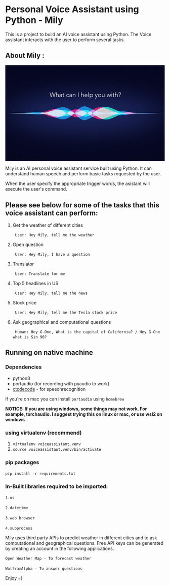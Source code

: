 # Personal Voice Assistant using Python - Mily

This is a project to build an AI voice assistant using Python. The Voice assistant interacts with the user to perform several tasks.

## About Mily :

<img src="www/image1.jpeg" style="display: block; margin: auto;" />


Mily is an AI personal voice assistant service built using Python. It can understand human speech and perform basic tasks requested by the user.

When the user specify the appropriate trigger words, the asistant will execute the user's command.


## Please see below for some of the tasks that this voice assistant can perform:


1. Get the weather of different cities
	
	
		User: Hey Mily, tell me the weather
		
		
2. Open question 
	
	
		User: Hey Mily, I have a question
		
		
3. Translator
	
         
		User: Translate for me
		
		
4. Top 5 headlines in US
	
  		
		User: Hey Mily, tell me the news
		
		
5. Stock price
	
   		
		User: Hey Mily, tell me the Tesla stock price
		
		
6. Ask geographical and computational questions
	
  	 	
		Human: Hey G-One, What is the capital of California? / Hey G-One what is Sin 90?
		
		
## Running on native machine
### Dependencies
* python3
* portaudio (for recording with pyaudio to work)
* [ctcdecode](https://github.com/parlance/ctcdecode) - for speechrecognition

If you're on mac you can install `portaudio` using `homebrew`

**NOTICE: If you are using windows, some things may not work. For example, torchaudio. I suggest trying this on linux or mac, or use wsl2 on windows**

### using virtualenv (recommend)
1. `virtualenv voiceassistant.venv`
2. `source voiceassistant.venv/bin/activate`

### pip packages
`pip install -r requirements.txt` 

### In-Built libraries required to be imported:

	1.os
	
	2.datetime
	
	3.web browser
	
	4.subprocess



Mily uses third party APIs to predict weather in different cities and to ask computational and geographical questions. 
Free API keys can be generated by creating an account in the following applications.  
	
	Open Weather Map - To forecast weather
	
	WolframAlpha - To answer questions
	

Enjoy =)
